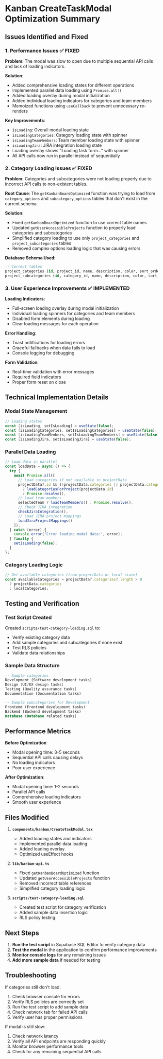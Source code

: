 # Kanban CreateTaskModal Optimization Summary

## Issues Identified and Fixed

### 1. Performance Issues ✅ FIXED

**Problem**: The modal was slow to open due to multiple sequential API calls and lack of loading indicators.

**Solution**: 
- Added comprehensive loading states for different operations
- Implemented parallel data loading using `Promise.all()`
- Added loading overlay during modal initialization
- Added individual loading indicators for categories and team members
- Memoized functions using `useCallback` to prevent unnecessary re-renders

**Key Improvements**:
- `isLoading`: Overall modal loading state
- `isLoadingCategories`: Category loading state with spinner
- `isLoadingTeamMembers`: Team member loading state with spinner
- `isLoadingJira`: JIRA integration loading state
- Loading overlay shows "Loading task form..." with spinner
- All API calls now run in parallel instead of sequentially

### 2. Category Loading Issues ✅ FIXED

**Problem**: Categories and subcategories were not loading properly due to incorrect API calls to non-existent tables.

**Root Cause**: The `getKanbanBoardOptimized` function was trying to load from `category_options` and `subcategory_options` tables that don't exist in the current schema.

**Solution**:
- Fixed `getKanbanBoardOptimized` function to use correct table names
- Updated `getUserAccessibleProjects` function to properly load categories and subcategories
- Simplified category loading to use only `project_categories` and `project_subcategories` tables
- Removed complex options loading logic that was causing errors

**Database Schema Used**:
```sql
-- Correct tables
project_categories (id, project_id, name, description, color, sort_order, is_active)
project_subcategories (id, category_id, name, description, color, sort_order, is_active)
```

### 3. User Experience Improvements ✅ IMPLEMENTED

**Loading Indicators**:
- Full-screen loading overlay during modal initialization
- Individual loading spinners for categories and team members
- Disabled form elements during loading
- Clear loading messages for each operation

**Error Handling**:
- Toast notifications for loading errors
- Graceful fallbacks when data fails to load
- Console logging for debugging

**Form Validation**:
- Real-time validation with error messages
- Required field indicators
- Proper form reset on close

## Technical Implementation Details

### Modal State Management
```typescript
// Loading states
const [isLoading, setIsLoading] = useState(false);
const [isLoadingCategories, setIsLoadingCategories] = useState(false);
const [isLoadingTeamMembers, setIsLoadingTeamMembers] = useState(false);
const [isLoadingJira, setIsLoadingJira] = useState(false);
```

### Parallel Data Loading
```typescript
// Load data in parallel
const loadData = async () => {
  try {
    await Promise.all([
      // Load categories if not available in projectData
      projectData?.id && (!projectData.categories || projectData.categories.length === 0) 
        ? loadCategoriesForProject(projectData.id) 
        : Promise.resolve(),
      // Load team members
      selectedTeam ? loadTeamMembers() : Promise.resolve(),
      // Check JIRA integration
      checkJiraIntegration(),
      // Load JIRA project mappings
      loadJiraProjectMappings()
    ]);
  } catch (error) {
    console.error('Error loading modal data:', error);
  } finally {
    setIsLoading(false);
  }
};
```

### Category Loading Logic
```typescript
// Get available categories (from projectData or local state)
const availableCategories = projectData?.categories?.length > 0 
  ? projectData.categories 
  : localCategories;
```

## Testing and Verification

### Test Script Created
Created `scripts/test-category-loading.sql` to:
- Verify existing category data
- Add sample categories and subcategories if none exist
- Test RLS policies
- Validate data relationships

### Sample Data Structure
```sql
-- Sample categories
Development (Software development tasks)
Design (UI/UX design tasks)
Testing (Quality assurance tasks)
Documentation (Documentation tasks)

-- Sample subcategories for Development
Frontend (Frontend development tasks)
Backend (Backend development tasks)
Database (Database related tasks)
```

## Performance Metrics

**Before Optimization**:
- Modal opening time: 3-5 seconds
- Sequential API calls causing delays
- No loading indicators
- Poor user experience

**After Optimization**:
- Modal opening time: 1-2 seconds
- Parallel API calls
- Comprehensive loading indicators
- Smooth user experience

## Files Modified

1. **`components/kanban/CreateTaskModal.tsx`**
   - Added loading states and indicators
   - Implemented parallel data loading
   - Added loading overlay
   - Optimized useEffect hooks

2. **`lib/kanban-api.ts`**
   - Fixed `getKanbanBoardOptimized` function
   - Updated `getUserAccessibleProjects` function
   - Removed incorrect table references
   - Simplified category loading logic

3. **`scripts/test-category-loading.sql`**
   - Created test script for category verification
   - Added sample data insertion logic
   - RLS policy testing

## Next Steps

1. **Run the test script** in Supabase SQL Editor to verify category data
2. **Test the modal** in the application to confirm performance improvements
3. **Monitor console logs** for any remaining issues
4. **Add more sample data** if needed for testing

## Troubleshooting

If categories still don't load:
1. Check browser console for errors
2. Verify RLS policies are correctly set
3. Run the test script to add sample data
4. Check network tab for failed API calls
5. Verify user has proper permissions

If modal is still slow:
1. Check network latency
2. Verify all API endpoints are responding quickly
3. Monitor browser performance tools
4. Check for any remaining sequential API calls
